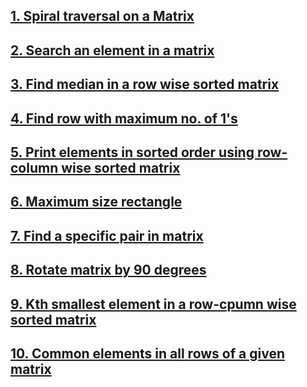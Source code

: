 ## [1. Spiral traversal on a Matrix](https://github.com/singh7priyanshu/love_babbar_450_solutions/tree/main/matrix/Spiral%20traversal%20on%20a%20Matrix)<br />
## [2. Search an element in a matrix](https://github.com/singh7priyanshu/love_babbar_450_solutions/tree/main/matrix/Search%20a%202D%20Matrix)<br />
## [3. Find median in a row wise sorted matrix](https://github.com/singh7priyanshu/love_babbar_450_solutions/tree/main/matrix/Find%20median%20in%20a%20row%20wise%20sorted%20matrix)<br />
## [4. Find row with maximum no. of 1's](https://github.com/singh7priyanshu/love_babbar_450_solutions/tree/main/matrix/Find%20row%20with%20maximum%20no.%20of%201's)<br />
## [5. Print elements in sorted order using row-column wise sorted matrix](https://github.com/singh7priyanshu/love_babbar_450_solutions/tree/main/matrix/Print%20elements%20in%20sorted%20order%20using%20row-column%20wise%20sorted%20matrix)<br />
## [6. Maximum size rectangle](https://github.com/singh7priyanshu/love_babbar_450_solutions/tree/main/matrix/Maximum%20size%20rectangle)<br />
## [7. Find a specific pair in matrix](https://github.com/singh7priyanshu/love_babbar_450_solutions/tree/main/matrix/Find%20a%20specific%20pair%20in%20matrix.cpp)<br />
## [8. Rotate matrix by 90 degrees](https://github.com/singh7priyanshu/love_babbar_450_solutions/tree/main/matrix/Rotate%20matrix%20by%2090%20degrees)<br />
## [9. Kth smallest element in a row-cpumn wise sorted matrix](https://github.com/singh7priyanshu/love_babbar_450_solutions/tree/main/matrix/Kth%20smallest%20element%20in%20a%20row-cpumn%20wise%20sorted%20matrix)<br />
## [10. Common elements in all rows of a given matrix](https://github.com/singh7priyanshu/love_babbar_450_solutions/tree/main/matrix/Common%20elements%20in%20all%20rows%20of%20a%20given%20matrix)<br />
